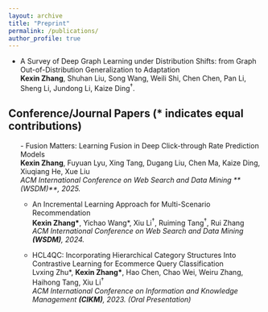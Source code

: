 ```yaml
---
layout: archive
title: "Preprint"
permalink: /publications/
author_profile: true
---
```


<ul>
<li>A Survey of Deep Graph Learning under Distribution Shifts: from Graph Out-of-Distribution Generalization to Adaptation<br />
<b>Kexin Zhang</b>, Shuhan Liu, Song Wang, Weili Shi, Chen Chen, Pan Li, Sheng Li, Jundong Li, Kaize Ding<sup>†</sup>.<br /></li>

</ul>

## Conference/Journal Papers (* indicates equal contributions)
<ul>
- Fusion Matters: Learning Fusion in Deep Click-through Rate Prediction Models<br>
<b>Kexin Zhang</b>, Fuyuan Lyu, Xing Tang, Dugang Liu, Chen Ma, Kaize Ding, Xiuqiang He, Xue Liu<br>
<i>ACM International Conference on Web Search and Data Mining **(WSDM)**, 2025.</i>

- An Incremental Learning Approach for Multi-Scenario Recommendation<br>
<b>Kexin Zhang*</b>, Yichao Wang*, Xiu Li<sup>†</sup>, Ruiming Tang<sup>†</sup>, Rui Zhang<br>
<i>ACM International Conference on Web Search and Data Mining **(WSDM)**, 2024.</i>

- HCL4QC: Incorporating Hierarchical Category Structures Into Contrastive Learning for Ecommerce Query Classification<br>
Lvxing Zhu*, <b>Kexin Zhang*</b>, Hao Chen, Chao Wei, Weiru Zhang, Haihong Tang, Xiu Li<sup>†</sup><br>
<i>ACM International Conference on Information and Knowledge Management **(CIKM)**, 2023. (Oral Presentation)</i>

</ul>
